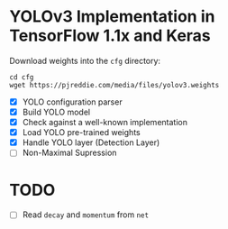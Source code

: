 # YOLOv3 Implementation in TensorFlow 1.1x and Keras

Download weights into the `cfg` directory:

```
cd cfg
wget https://pjreddie.com/media/files/yolov3.weights
```

- [X] YOLO configuration parser
- [X] Build YOLO model
- [X] Check against a well-known implementation
- [X] Load YOLO pre-trained weights
- [X] Handle YOLO layer (Detection Layer)
- [ ] Non-Maximal Supression

# TODO

- [ ] Read `decay` and `momentum` from `net`
